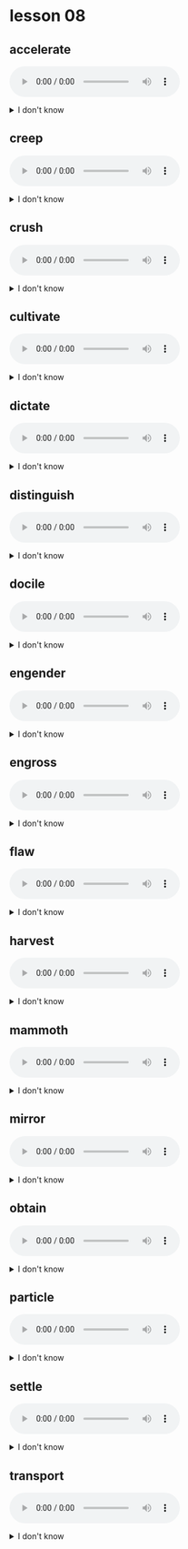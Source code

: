 # lesson 08

## accelerate
![](audio/accelerate.ogg)
<details>
<summary>I don't know</summary>

+ n. &nbsp; &nbsp; accelerator

+ v. &nbsp; &nbsp; to go faster

+ syn. &nbsp; &nbsp; hasten

</details>

## creep
![](audio/creep.ogg)
<details>
<summary>I don't know</summary>

+ adj. &nbsp; &nbsp; creeping

+ v. &nbsp; &nbsp; to move slowly and quietly close to the ground; to begin to happen

+ syn. &nbsp; &nbsp; crawl

</details>

## crush
![](audio/crush.ogg)
<details>
<summary>I don't know</summary>

+ adj. &nbsp; &nbsp; crushing

+ n. &nbsp; &nbsp; crush

+ v. &nbsp; &nbsp; to press together so as to completely distort the shape or nature of the object

+ syn. &nbsp; &nbsp; grind

</details>

## cultivate
![](audio/cultivate.ogg)
<details>
<summary>I don't know</summary>

+ adj. &nbsp; &nbsp; cultivated

+ n. &nbsp; &nbsp; cultivation

+ v. &nbsp; &nbsp; to plant and raise a crop; to encourage growth of a relationship or friendship

+ syn. &nbsp; &nbsp; grow

</details>

## dictate
![](audio/dictate.ogg)
<details>
<summary>I don't know</summary>

+ adj. &nbsp; &nbsp; dictatorial

+ n. &nbsp; &nbsp; dictator

+ v. &nbsp; &nbsp; to state demands with the power to enforce

+ syn. &nbsp; &nbsp; impose

</details>

## distinguish
![](audio/distinguish.ogg)
<details>
<summary>I don't know</summary>

+ adj. &nbsp; &nbsp; distinguishing

+ v. &nbsp; &nbsp; to hear, see, or recognize differences

+ syn. &nbsp; &nbsp; discriminate

</details>

## docile
![](audio/docile.ogg)
<details>
<summary>I don't know</summary>

+ adv. &nbsp; &nbsp; docilely

+ n. &nbsp; &nbsp; docility

+ adj. &nbsp; &nbsp; easy to control or train

+ syn. &nbsp; &nbsp; manageable

</details>

## engender
![](audio/engender.ogg)
<details>
<summary>I don't know</summary>

+ v. &nbsp; &nbsp; to cause something new to exist; to create

+ syn. &nbsp; &nbsp; produce

</details>

## engross
![](audio/engross.ogg)
<details>
<summary>I don't know</summary>

+ n. &nbsp; &nbsp; engrossment

+ adj. &nbsp; &nbsp; engrossing

+ v. &nbsp; &nbsp; to become completely occupied or involved in an activity

+ syn. &nbsp; &nbsp; engage

</details>

## flaw
![](audio/flaw.ogg)
<details>
<summary>I don't know</summary>

+ adj. &nbsp; &nbsp; flawed

+ n. &nbsp; &nbsp; a small sign of damage that makes an item imperfect

+ syn. &nbsp; &nbsp; defect

</details>

## harvest
![](audio/harvest.ogg)
<details>
<summary>I don't know</summary>

+ adj. &nbsp; &nbsp; harvested

+ v. &nbsp; &nbsp; harvest

+ n. &nbsp; &nbsp; the act of collecting a crop; the crops gathered

+ syn. &nbsp; &nbsp; gather

</details>

## mammoth
![](audio/mammoth.ogg)
<details>
<summary>I don't know</summary>

+ n. &nbsp; &nbsp; mammoth

+ adj. &nbsp; &nbsp; very large

+ syn. &nbsp; &nbsp; enormous

</details>

## mirror
![](audio/mirror.ogg)
<details>
<summary>I don't know</summary>

+ n. &nbsp; &nbsp; mirror

+ v. &nbsp; &nbsp; to show, as in a mirror

+ syn. &nbsp; &nbsp; reflect

</details>

## obtain
![](audio/obtain.ogg)
<details>
<summary>I don't know</summary>

+ adj. &nbsp; &nbsp; obtainable

+ v. &nbsp; &nbsp; to gain or secure something

+ syn. &nbsp; &nbsp; gain

</details>

## particle
![](audio/particle.ogg)
<details>
<summary>I don't know</summary>

+ n. &nbsp; &nbsp; a very small piece of something

+ syn. &nbsp; &nbsp; fragment

</details>

## settle
![](audio/settle.ogg)
<details>
<summary>I don't know</summary>

+ adj. &nbsp; &nbsp; settled

+ n. &nbsp; &nbsp; settlement

+ v. &nbsp; &nbsp; to establish a home; to resolve a disagreement

+ syn. &nbsp; &nbsp; colonize

</details>

## transport
![](audio/transport.ogg)
<details>
<summary>I don't know</summary>

+ adj. &nbsp; &nbsp; transported

+ n. &nbsp; &nbsp; transportation

+ v. &nbsp; &nbsp; to move from one place to another

+ syn. &nbsp; &nbsp; carry

</details>
